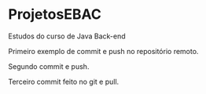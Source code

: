 # ProjetosEBAC
Estudos do curso de Java Back-end 

Primeiro exemplo de commit e push no repositório remoto.

Segundo commit e push.

Terceiro commit feito no git e pull.
